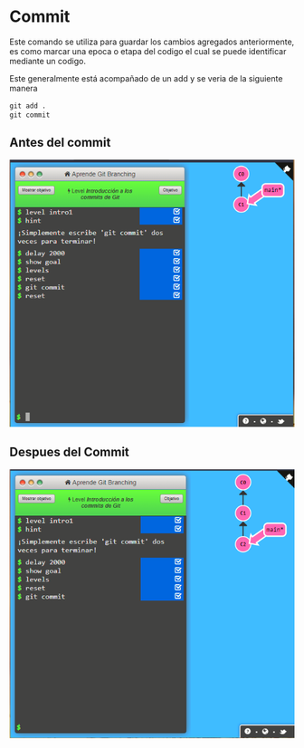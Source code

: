 # Commit

Este comando se utiliza para guardar los cambios agregados anteriormente, es como marcar una epoca o etapa del codigo el cual se puede identificar mediante un codigo.


Este generalmente está acompañado de un add y se veria de la siguiente manera

~~~
git add .
git commit
~~~
## Antes del commit

![Commit](./img/Commit.PNG)

## Despues del Commit
![Commit1](./img/Commit1.PNG)


